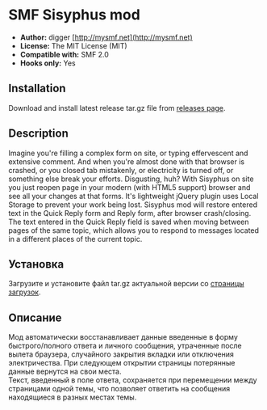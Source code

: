 # SMF Sisyphus mod
* **Author:** digger [http://mysmf.net](http://mysmf.net)  
* **License:** The MIT License (MIT)
* **Compatible with:** SMF 2.0
* **Hooks only:** Yes

## Installation  
Download and install latest release tar.gz file from [releases page](https://github.com/realdigger/SMF-Sisyphus/releases).

## Description
Imagine you're filling a complex form on site, or typing effervescent and extensive comment. And when you're almost done with that browser is crashed, or you closed tab mistakenly, or electricity is turned off, or something else break your efforts. Disgusting, huh?
With Sisyphus on site you just reopen page in your modern (with HTML5 support) browser and see all your changes at that forms. It's lightweight jQuery plugin uses Local Storage to prevent your work being lost.
Sisyphus mod will restore entered text in the Quick Reply form and Reply form, after browser crash/closing.  
The text entered in the Quick Reply field is saved when moving between pages of the same topic, which allows you to respond to messages located in a different places of the current topic.

## Установка    
Загрузите и установите файл tar.gz актуальной версии со [страницы загрузок](https://github.com/realdigger/SMF-Sisyphus/releases).

## Описание
Мод автоматически восстанавливает данные введенные в форму быстрого/полного ответа и личного сообщения, утраченные после вылета браузера, случайного закрытия вкладки или отключения электричества. При следующем открытии страницы потерянные данные вернутся на свои места.    
Текст, введенный в поле ответа, сохраняется при перемещении между страницами одной темы, что позволяет ответить на сообщения находящиеся в разных местах темы.
